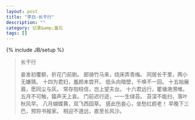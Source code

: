 ```yaml
---
layout: post
title: "李白-长干行"
description: ""
category: 记录&amp;备忘
tags: []
---
```

{% include JB/setup %}

<blockquote>

长干行

妾发初覆额，折花门前剧。
郎骑竹马来，绕床弄青梅。
同居长干里，两小无嫌猜。
十四为君妇，羞颜未尝开。
低头向暗壁，千唤不一回。
十五始展眉，愿同尘与灰。
常存抱柱信，岂上望夫台。
十六君远行，瞿塘滟滪堆。
五月不可触，猿声天上哀。
门前迟行迹，一一生绿苔。
苔深不能扫，落叶秋风早。
八月蝴蝶黄，双飞西园草。
感此伤妾心，坐愁红颜老！
早晚下三巴，预将书报家。
相迎不道远，直至长风沙。 

</blockquote>

